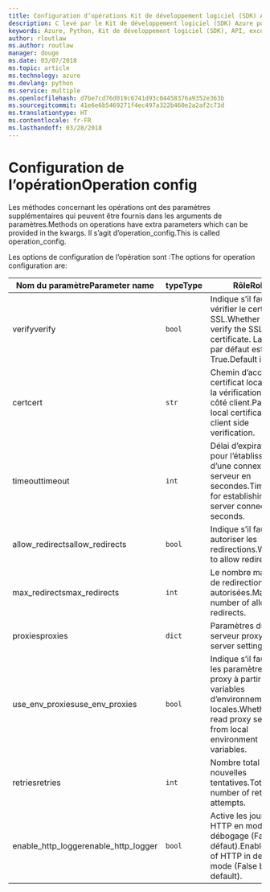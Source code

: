 ```yaml
---
title: Configuration d’opérations Kit de développement logiciel (SDK) Azure pour Python
description: C levé par le Kit de développement logiciel (SDK) Azure pour Python
keywords: Azure, Python, Kit de développement logiciel (SDK), API, exceptions
author: rloutlaw
ms.author: routlaw
manager: douge
ms.date: 03/07/2018
ms.topic: article
ms.technology: azure
ms.devlang: python
ms.service: multiple
ms.openlocfilehash: d7be7cd76d019c6741d93c04458376a9352e363b
ms.sourcegitcommit: 41e6e6b5469271f4ec497a322b460e2a2af2c73d
ms.translationtype: HT
ms.contentlocale: fr-FR
ms.lasthandoff: 03/28/2018
---
```

# <a name="operation-config"></a><span data-ttu-id="60f53-104">Configuration de l’opération</span><span class="sxs-lookup"><span data-stu-id="60f53-104">Operation config</span></span> 

<span data-ttu-id="60f53-105">Les méthodes concernant les opérations ont des paramètres supplémentaires qui peuvent être fournis dans les arguments de paramètres.</span><span class="sxs-lookup"><span data-stu-id="60f53-105">Methods on operations have extra parameters which can be provided in the kwargs.</span></span> <span data-ttu-id="60f53-106">Il s’agit d’operation_config.</span><span class="sxs-lookup"><span data-stu-id="60f53-106">This is called operation_config.</span></span>

<span data-ttu-id="60f53-107">Les options de configuration de l’opération sont :</span><span class="sxs-lookup"><span data-stu-id="60f53-107">The options for operation configuration are:</span></span>

|<span data-ttu-id="60f53-108">Nom du paramètre</span><span class="sxs-lookup"><span data-stu-id="60f53-108">Parameter name</span></span>|<span data-ttu-id="60f53-109">type</span><span class="sxs-lookup"><span data-stu-id="60f53-109">Type</span></span>|<span data-ttu-id="60f53-110">Rôle</span><span class="sxs-lookup"><span data-stu-id="60f53-110">Role</span></span>|
|----------------------|------|---------------|
| <span data-ttu-id="60f53-111">verify</span><span class="sxs-lookup"><span data-stu-id="60f53-111">verify</span></span> |`bool`|<span data-ttu-id="60f53-112">Indique s’il faut vérifier le certificat SSL.</span><span class="sxs-lookup"><span data-stu-id="60f53-112">Whether to verify the SSL certificate.</span></span> <span data-ttu-id="60f53-113">La valeur par défaut est True.</span><span class="sxs-lookup"><span data-stu-id="60f53-113">Default is True.</span></span>|
|  <span data-ttu-id="60f53-114">cert</span><span class="sxs-lookup"><span data-stu-id="60f53-114">cert</span></span> |`str`| <span data-ttu-id="60f53-115">Chemin d’accès du certificat local pour la vérification du côté client.</span><span class="sxs-lookup"><span data-stu-id="60f53-115">Path to local certificate for client side verification.</span></span>|
|  <span data-ttu-id="60f53-116">timeout</span><span class="sxs-lookup"><span data-stu-id="60f53-116">timeout</span></span> |`int`| <span data-ttu-id="60f53-117">Délai d’expiration pour l’établissement d’une connexion au serveur en secondes.</span><span class="sxs-lookup"><span data-stu-id="60f53-117">Timeout for establishing a server connection in seconds.</span></span>|
|  <span data-ttu-id="60f53-118">allow_redirects</span><span class="sxs-lookup"><span data-stu-id="60f53-118">allow_redirects</span></span> |`bool` | <span data-ttu-id="60f53-119">Indique s’il faut autoriser les redirections.</span><span class="sxs-lookup"><span data-stu-id="60f53-119">Whether to allow redirects.</span></span>|
|  <span data-ttu-id="60f53-120">max_redirects</span><span class="sxs-lookup"><span data-stu-id="60f53-120">max_redirects</span></span>  |`int`| <span data-ttu-id="60f53-121">Le nombre maximal de redirections autorisées.</span><span class="sxs-lookup"><span data-stu-id="60f53-121">Maimum number of allowed redirects.</span></span>|
|  <span data-ttu-id="60f53-122">proxies</span><span class="sxs-lookup"><span data-stu-id="60f53-122">proxies</span></span>  |`dict` |<span data-ttu-id="60f53-123">Paramètres du serveur proxy.</span><span class="sxs-lookup"><span data-stu-id="60f53-123">Proxy server settings.</span></span>|
|  <span data-ttu-id="60f53-124">use_env_proxies</span><span class="sxs-lookup"><span data-stu-id="60f53-124">use_env_proxies</span></span> |`bool` |<span data-ttu-id="60f53-125">Indique s’il faut lire les paramètres de proxy à partir de variables d’environnement locales.</span><span class="sxs-lookup"><span data-stu-id="60f53-125">Whether to read proxy settings from local environment variables.</span></span>|
|  <span data-ttu-id="60f53-126">retries</span><span class="sxs-lookup"><span data-stu-id="60f53-126">retries</span></span>  |`int` | <span data-ttu-id="60f53-127">Nombre total de nouvelles tentatives.</span><span class="sxs-lookup"><span data-stu-id="60f53-127">Total number of retry attempts.</span></span>|
|  <span data-ttu-id="60f53-128">enable_http_logger</span><span class="sxs-lookup"><span data-stu-id="60f53-128">enable_http_logger</span></span> | `bool`| <span data-ttu-id="60f53-129">Active les journaux HTTP en mode débogage (False par défaut).</span><span class="sxs-lookup"><span data-stu-id="60f53-129">Enable logs of HTTP in debug mode (False by default).</span></span>|
